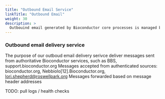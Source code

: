 ```yaml
---
title: "Outbound Email Service"
linkTitle: "Outbound Email"
weight: 30
description: >
  Outbouind email generated by Bioconductor core processes is managed by our Outbound email service.
---
```


### Outbound email delivery service

The purpose of our outboud email delivery serivce deliver messages sent from authoritative Bioconductor services, such as BBS, support.bioconductor.org
Messages accepted from authenticated sources: bioconductor.org, Nebbiolo[12].Bioconductor.org, lori.shepherd@roswellpark.org
Messages forwarded based on message header addresses


TODO: pull logs / health checks
 